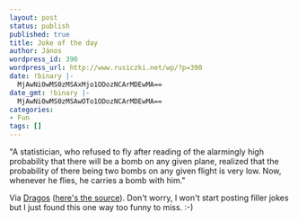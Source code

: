 ```yaml
---
layout: post
status: publish
published: true
title: Joke of the day
author: János
wordpress_id: 390
wordpress_url: http://www.rusiczki.net/wp/?p=390
date: !binary |-
  MjAwNi0wMS0zMSAxMjo1ODozNCArMDEwMA==
date_gmt: !binary |-
  MjAwNi0wMS0zMSAwOTo1ODozNCArMDEwMA==
categories:
- Fun
tags: []
---
```

"A statistician, who refused to fly after reading of the alarmingly high probability that there will be a bomb on any given plane, realized that the probability of there being two bombs on any given flight is very low. Now, whenever he flies, he carries a bomb with him."

Via <a href="http://unapezi.fourhooks.com/general/art8548164879/">Dragos</a> (<a href="http://klab.lv/users/petrovichs/210437.html">here's the source</a>). Don't worry, I won't start posting filler jokes but I just found this one way too funny to miss. :-)
